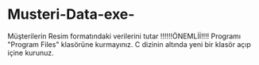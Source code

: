 # Musteri-Data-exe-
Müşterilerin Resim formatındaki verilerini tutar
!!!!!!ÖNEMLİİ!!!! Programı "Program Files" klasörüne kurmayınız. C dizinin altında yeni bir klasör açıp içine kurunuz.
